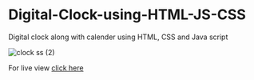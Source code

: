 # Digital-Clock-using-HTML-JS-CSS
Digital clock along with calender using HTML, CSS and Java script

![clock ss (2)](https://user-images.githubusercontent.com/123149345/215357475-07d74f72-e6ff-4ada-8362-543dcd6e1a9b.png)

For live view [click here](https://digital-clk-sayandeep.netlify.app/)
